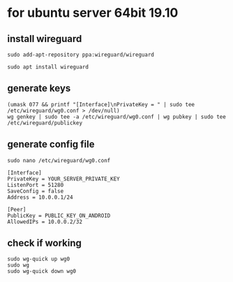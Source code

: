 # for ubuntu server 64bit 19.10


## install wireguard
```
sudo add-apt-repository ppa:wireguard/wireguard
```

```
sudo apt install wireguard
```

## generate keys 
```
(umask 077 && printf "[Interface]\nPrivateKey = " | sudo tee /etc/wireguard/wg0.conf > /dev/null)
wg genkey | sudo tee -a /etc/wireguard/wg0.conf | wg pubkey | sudo tee /etc/wireguard/publickey
```

## generate config file
```
sudo nano /etc/wireguard/wg0.conf

[Interface]
PrivateKey = YOUR_SERVER_PRIVATE_KEY
ListenPort = 51280
SaveConfig = false
Address = 10.0.0.1/24

[Peer]
PublicKey = PUBLIC_KEY_ON_ANDROID
AllowedIPs = 10.0.0.2/32
```

## check if working
```
sudo wg-quick up wg0
sudo wg
sudo wg-quick down wg0
```

## 
